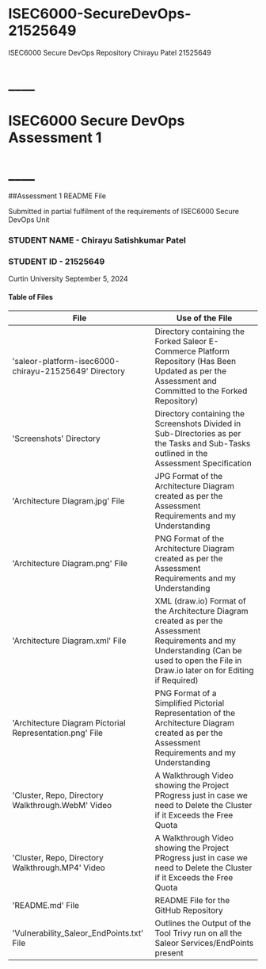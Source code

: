 # ISEC6000-SecureDevOps-21525649
ISEC6000 Secure DevOps Repository Chirayu Patel 21525649

# ******************\_\_\_\_******************

# ISEC6000 Secure DevOps Assessment 1

# ******************\_\_\_\_******************

##Assessment 1 README File

Submitted in partial fulfilment of the requirements of ISEC6000 Secure DevOps Unit

### STUDENT NAME - Chirayu Satishkumar Patel

### STUDENT ID - 21525649


Curtin University
September 5, 2024

#### Table of Files
| File | Use of the File |
|--------|------------------------------------------------------------------------------
|'saleor-platform-isec6000-chirayu-21525649' Directory|Directory containing the Forked Saleor E-Commerce Platform Repository (Has Been Updated as per the Assessment and Committed to the Forked Repository)|
|'Screenshots' Directory|Directory containing the Screenshots Divided in Sub-DIrectories as per the Tasks and Sub-Tasks outlined in the Assessment Specification|
|'Architecture Diagram.jpg' File|JPG Format of the Architecture Diagram created as per the Assessment Requirements and my Understanding|
|'Architecture Diagram.png' File|PNG Format of the Architecture Diagram created as per the Assessment Requirements and my Understanding|
|'Architecture Diagram.xml' File|XML (draw.io) Format of the Architecture Diagram created as per the Assessment Requirements and my Understanding (Can be used to open the File in Draw.io later on for Editing if Required)|
|'Architecture Diagram Pictorial Representation.png' File|PNG Format of a Simplified Pictorial Representation of the Architecture Diagram created as per the Assessment Requirements and my Understanding|
|'Cluster, Repo, Directory Walkthrough.WebM' Video|A Walkthrough Video showing the Project PRogress just in case we need to Delete the Cluster if it Exceeds the Free Quota|
|'Cluster, Repo, Directory Walkthrough.MP4' Video|A Walkthrough Video showing the Project PRogress just in case we need to Delete the Cluster if it Exceeds the Free Quota|
|'README.md' File|README File for the GitHub Repository|
|'Vulnerability_Saleor_EndPoints.txt' File|Outlines the Output of the Tool Trivy run on all the Saleor Services/EndPoints present|
